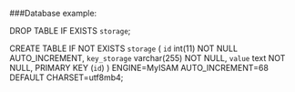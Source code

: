 ###Database example: 

DROP TABLE IF EXISTS `storage`;

CREATE TABLE IF NOT EXISTS `storage` (
  `id` int(11) NOT NULL AUTO_INCREMENT,
  `key_storage` varchar(255) NOT NULL,
  `value` text NOT NULL,
  PRIMARY KEY (`id`)
) ENGINE=MyISAM AUTO_INCREMENT=68 DEFAULT CHARSET=utf8mb4;